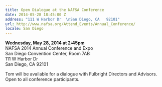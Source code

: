 ```yaml
---
title: Open Dialogue at the NAFSA Conference
date: 2014-05-28 18:45:00 Z
address: "111 W Harbor Dr  \nSan Diego, CA   92101"
url: http://www.nafsa.org/Attend_Events/Annual_Conference/
locale: San Diego
---
```


**Wednesday, May 28, 2014 at 2:45pm**  
NAFSA 2014 Annual Conference and Expo  
San Diego Convention Center, Room 7AB  
111 W Harbor Dr  
San Diego, CA   92101  

Tom will be available for a dialogue with Fulbright Directors and Advisors.  Open to all conference participants.
